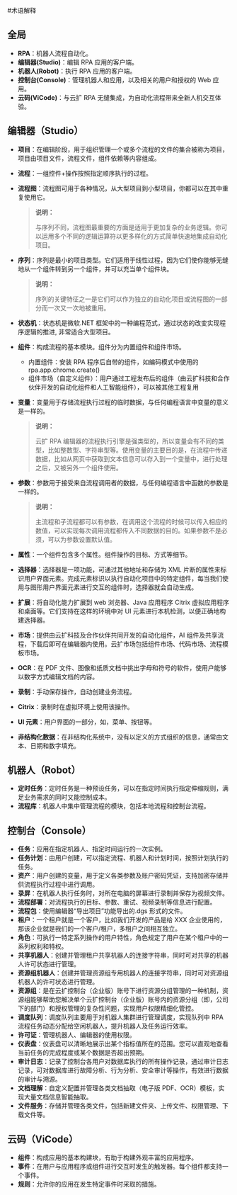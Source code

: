 #术语解释

## 全局

- **RPA**：机器人流程自动化。
- **编辑器(Studio)**：编辑 RPA 应用的客户端。
- **机器人(Robot)**：执行 RPA 应用的客户端。
- **控制台(Console)**：管理机器人和应用，以及相关的用户和授权的 Web 应用。
- **云码(ViCode)**：与云扩 RPA 无缝集成，为自动化流程带来全新人机交互体验。

## 编辑器（Studio）

- **项目**：在编辑阶段，用于组织管理一个或多个流程的文件的集合被称为项目，项目由项目文件，流程文件，组件依赖等内容组成。
- **流程**：一组控件+操作按照指定顺序执行的过程。
- **流程图**：流程图可用于各种情况，从大型项目到小型项目，你都可以在其中重复使用它。

    >**说明：**
    >
    >与序列不同，流程图最重要的方面是适用于更加复杂的业务逻辑。你可以运用多个不同的逻辑运算符以更多样化的方式简单快速地集成自动化项目。

- **序列**：序列是最小的项目类型。它们适用于线性过程，因为它们使你能够无缝地从一个组件转到另一个组件，并可以充当单个组件块。

    >**说明：**
    >
    >序列的关键特征之一是它们可以作为独立的自动化项目或流程图的一部分而一次又一次地被重用。

- **状态机**：状态机是微软.NET 框架中的一种编程范式，通过状态的改变实现程序逻辑的推进, 非常适合大型项目。
- **组件**：构成流程的基本模块。组件分为内置组件和组件市场。
    - 内置组件：安装 RPA 程序后自带的组件，如编码模式中使用的 rpa.app.chrome.create()
    - 组件市场（自定义组件）：用户通过工程发布后的组件（由云扩科技和合作伙伴开发的自动化组件和人工智能组件），可以被其他工程复用
- **变量**：变量用于存储流程执行过程的临时数据，与任何编程语言中变量的意义是一样的。

    >**说明：**
    >
    >云扩 RPA 编辑器的流程执行引擎是强类型的，所以变量会有不同的类型，比如整数型、字符串型等。使用变量的主要目的是，在流程中传递数据，比如从网页中获取到文本信息可以存入到一个变量中，进行处理之后，又被另外一个组件使用。

- **参数**：参数用于接受来自流程调用者的数据，与任何编程语言中函数的参数是一样的。

    >**说明：**
    >
    >主流程和子流程都可以有参数，在调用这个流程的时候可以传入相应的数值，可以实现每次调用流程都传入不同数据的目的。如果参数不是必须，可以为参数设置默认值。
- **属性**：一个组件包含多个属性。组件操作的目标、方式等细节。
- **选择器**：选择器是一项功能，可通过其他地址和存储为 XML 片断的属性来标识用户界面元素。完成元素标识以执行自动化项目中的特定组件，每当我们使用与图形用户界面元素进行交互的组件时，选择器就会自动生成。
- **扩展**：将自动化能力扩展到 web 浏览器、Java 应用程序 Citrix 虚拟应用程序和桌面等。它们支持在这样的环境中对 UI 元素进行本机检测，以便正确地构建选择器。
- **市场**：提供由云扩科技及合作伙伴共同开发的自动化组件，AI 组件及共享流程，下载后即可在编辑器内使用。云扩市场包括组件市场、代码市场、流程模板市场。
- **OCR**：在 PDF 文件、图像和纸质文档中挑出字母和符号的软件，使用户能够以数字方式编辑文档的内容。
- **录制**：手动保存操作，自动创建业务流程。
- **Citrix**：录制时在虚拟环境上使用该操作。
- **UI 元素**：用户界面的一部分，如，菜单、按钮等。
- **非结构化数据**：在非结构化系统中，没有以定义的方式组织的信息，通常由文本、日期和数字填充。

## 机器人（Robot）

- **定时任务**：定时任务是一种预设任务，可以在指定时间执行指定伸缩规则，满足业务需求的同时又能控制成本。
- **流程库**：机器人中集中管理流程的模块，包括本地流程和控制台流程。

## 控制台（Console）

- **任务**：应用在指定机器人、指定时间运行的一次实例。
- **任务计划**：由用户创建，可以指定流程、机器人和计划时间，按照计划执行的任务。
- **资产**：用户创建的变量，用于定义各类参数及账户密码凭证，支持加密存储并供流程执行过程中进行调用。
- **录屏**：在机器人执行任务时，对所在电脑的屏幕进行录制并保存为视频文件。
- **流程部署**：对流程执行的目标、参数、重试、视频录制等信息进行配置。
- **流程包**：使用编辑器“导出项目”功能导出的.dgs 形式的文件。
- **租户**：一个租户就是一个客户，比如我们开发的产品是给 XXX 企业使用的，那该企业就是我们的一个客户/租户，多租户之间相互独立。
- **角色**：可执行一特定系列操作的用户特性，角色规定了用户在某个租户中的一系列权利和特权。
- **共享机器人**：创建并管理租户共享机器人的连接字符串，同时可对共享的机器人许可状态进行管理。
- **资源组机器人**：创建并管理资源组专用机器人的连接字符串，同时可对资源组机器人的许可状态进行管理。
- **资源组**：是在云扩控制台（企业版）账号下进行资源分组管理的一种机制，资源组能够帮助您解决单个云扩控制台（企业版）账号内的资源分组（即，公司下的部门）和授权管理的复杂性问题，实现用户权限精细化管控。
- **调度队列**：调度队列主要用于对机器人集群进行管理调度，实现队列中 RPA 流程任务动态分配给空闲机器人，提升机器人及任务运行效率。
- **许可证**：管理机器人、编辑器的使用权限。
- **仪表盘**：仪表盘可以清晰地展示出某个指标值所在的范围。您可以直观地查看当前任务的完成程度或某个数据是否超出预期。
- **审计日志**：记录了控制台各用户对数据库执行的所有操作记录，通过审计日志记录，可对数据库进行故障分析、行为分析、安全审计等操作，有效进行数据的审计与溯源。
- **文档理解**：自定义配置并管理各类文档抽取（电子版 PDF、OCR）模板，实现大量文档信息智能抽取。
- **文件服务**：存储并管理各类文件，包括新建文件夹、上传文件、权限管理、下载文件等。

## 云码（ViCode）

- **组件**：构成应用的基本构建块，有助于构建外观丰富的应用程序。
- **事件**：在用户与应用程序或组件进行交互时发生的触发器。每个组件都支持一个事件。
- **规则**：允许你的应用在发生特定事件时采取的措施。
